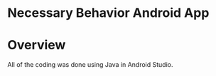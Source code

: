# **Necessary Behavior Android App**

# **Overview**
All of the coding was done using Java in Android Studio.
